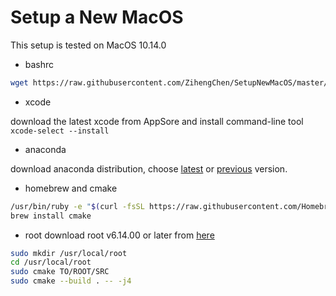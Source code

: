 
# Setup a New MacOS
This setup is tested on MacOS 10.14.0

* bashrc

```bash
wget https://raw.githubusercontent.com/ZihengChen/SetupNewMacOS/master/bash_profile.sh ~/.bash_profile
```

* xcode 

download the latest xcode from AppSore and install command-line tool `xcode-select --install`

* anaconda

download anaconda distribution, choose [latest](https://www.anaconda.com/distribution/) or [previous](https://repo.continuum.io/archive/) version.

* homebrew and cmake

```bash
/usr/bin/ruby -e "$(curl -fsSL https://raw.githubusercontent.com/Homebrew/install/master/install)"
brew install cmake
```

* root
download root v6.14.00 or later from [here](https://root.cern.ch/downloading-root)
```bash
sudo mkdir /usr/local/root
cd /usr/local/root
sudo cmake TO/ROOT/SRC 
sudo cmake --build . -- -j4
```
